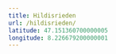 ```yaml
---
title: Hildisrieden
url: /hildisrieden/
latitude: 47.151360700000005
longitude: 8.226679200000001
---
```

